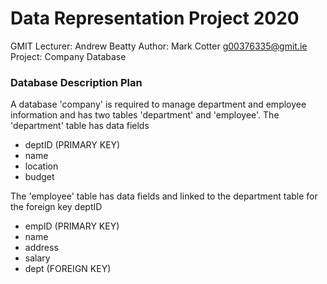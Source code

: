 # Data Representation Project 2020
GMIT Lecturer: Andrew Beatty
Author: Mark Cotter g00376335@gmit.ie
Project: Company Database

### Database Description Plan
A database 'company' is required to manage department and employee information and has two tables 'department' and 'employee'.
The 'department' table has data fields
* deptID (PRIMARY KEY)
* name
* location
* budget

The 'employee' table has data fields and linked to the department table for the foreign key deptID
* empID (PRIMARY KEY)
* name
* address
* salary
* dept (FOREIGN KEY)
